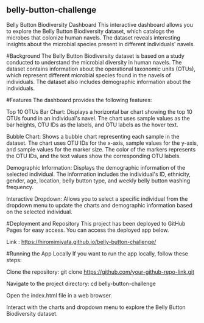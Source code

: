 ## belly-button-challenge

Belly Button Biodiversity Dashboard
This interactive dashboard allows you to explore the Belly Button Biodiversity dataset, which catalogs the microbes that colonize human navels. The dataset reveals interesting insights about the microbial species present in different individuals' navels.

#Background
The Belly Button Biodiversity dataset is based on a study conducted to understand the microbial diversity in human navels. The dataset contains information about the operational taxonomic units (OTUs), which represent different microbial species found in the navels of individuals. The dataset also includes demographic information about the individuals.

#Features
The dashboard provides the following features:

Top 10 OTUs Bar Chart: Displays a horizontal bar chart showing the top 10 OTUs found in an individual's navel. The chart uses sample values as the bar heights, OTU IDs as the labels, and OTU labels as the hover text.

Bubble Chart: Shows a bubble chart representing each sample in the dataset. The chart uses OTU IDs for the x-axis, sample values for the y-axis, and sample values for the marker size. The color of the markers represents the OTU IDs, and the text values show the corresponding OTU labels.

Demographic Information: Displays the demographic information of the selected individual. The information includes the individual's ID, ethnicity, gender, age, location, belly button type, and weekly belly button washing frequency.

Interactive Dropdown: Allows you to select a specific individual from the dropdown menu to update the charts and demographic information based on the selected individual.

#Deployment and Repository
This project has been deployed to GitHub Pages for easy access. You can access the deployed app below.

Link : https://hiromimiyata.github.io/belly-button-challenge/

#Running the App Locally
If you want to run the app locally, follow these steps:

Clone the repository: git clone https://github.com/your-github-repo-link.git

Navigate to the project directory: cd belly-button-challenge

Open the index.html file in a web browser.

Interact with the charts and dropdown menu to explore the Belly Button Biodiversity dataset.
